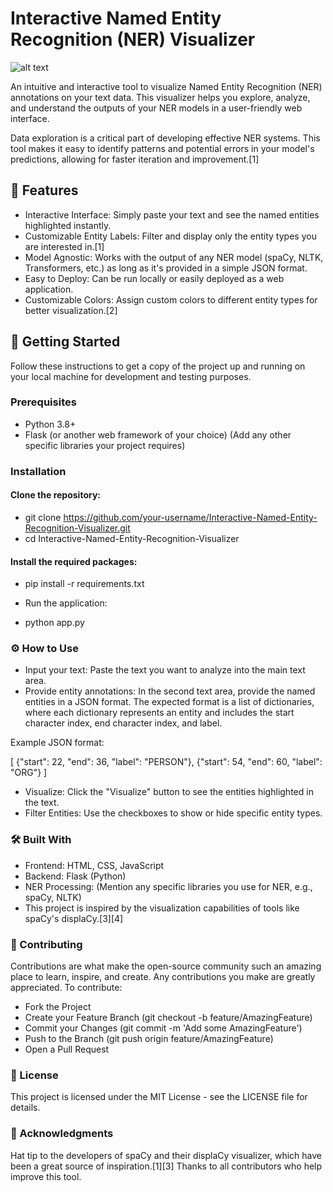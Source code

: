 # Interactive Named Entity Recognition (NER) Visualizer
![alt text](https://img.shields.io/badge/License-MIT-yellow.svg)

An intuitive and interactive tool to visualize Named Entity Recognition (NER) annotations on your text data. This visualizer helps you explore, analyze, and understand the outputs of your NER models in a user-friendly web interface.

Data exploration is a critical part of developing effective NER systems. This tool makes it easy to identify patterns and potential errors in your model's predictions, allowing for faster iteration and improvement.[1]

## 🌟 Features
- Interactive Interface: Simply paste your text and see the named entities highlighted instantly.
- Customizable Entity Labels: Filter and display only the entity types you are interested in.[1]
- Model Agnostic: Works with the output of any NER model (spaCy, NLTK, Transformers, etc.) as long as it's provided in a simple JSON format.
- Easy to Deploy: Can be run locally or easily deployed as a web application.
- Customizable Colors: Assign custom colors to different entity types for better visualization.[2]

## 🚀 Getting Started
Follow these instructions to get a copy of the project up and running on your local machine for development and testing purposes.

### Prerequisites
- Python 3.8+
- Flask (or another web framework of your choice)
(Add any other specific libraries your project requires)

### Installation

#### Clone the repository:

- git clone https://github.com/your-username/Interactive-Named-Entity-Recognition-Visualizer.git
- cd Interactive-Named-Entity-Recognition-Visualizer

#### Install the required packages:
- pip install -r requirements.txt

- Run the application:

- python app.py

### ⚙️ How to Use
- Input your text: Paste the text you want to analyze into the main text area.
- Provide entity annotations: In the second text area, provide the named entities in a JSON format. The expected format is a list of dictionaries, where each dictionary represents an entity and includes the start character index, end character index, and label.

Example JSON format:

[
  {"start": 22, "end": 36, "label": "PERSON"},
  {"start": 54, "end": 60, "label": "ORG"}
]

- Visualize: Click the "Visualize" button to see the entities highlighted in the text.
- Filter Entities: Use the checkboxes to show or hide specific entity types.

### 🛠️ Built With
- Frontend: HTML, CSS, JavaScript
- Backend: Flask (Python)
- NER Processing: (Mention any specific libraries you use for NER, e.g., spaCy, NLTK)
- This project is inspired by the visualization capabilities of tools like spaCy's displaCy.[3][4]

### 🤝 Contributing
Contributions are what make the open-source community such an amazing place to learn, inspire, and create. Any contributions you make are greatly appreciated.
To contribute:

- Fork the Project
- Create your Feature Branch (git checkout -b feature/AmazingFeature)
- Commit your Changes (git commit -m 'Add some AmazingFeature')
- Push to the Branch (git push origin feature/AmazingFeature)
- Open a Pull Request

### 📜 License
This project is licensed under the MIT License - see the LICENSE file for details.

### 🙏 Acknowledgments
Hat tip to the developers of spaCy and their displaCy visualizer, which have been a great source of inspiration.[1][3]
Thanks to all contributors who help improve this tool.

